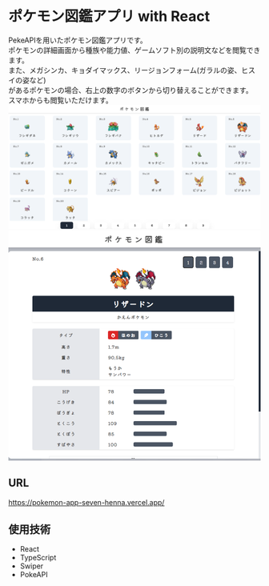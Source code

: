 # ポケモン図鑑アプリ with React
PekeAPIを用いたポケモン図鑑アプリです。<br>
ポケモンの詳細画面から種族や能力値、ゲームソフト別の説明文などを閲覧できます。<br>
また、メガシンカ、キョダイマックス、リージョンフォーム(ガラルの姿、ヒスイの姿など)<br>
があるポケモンの場合、右上の数字のボタンから切り替えることができます。<br>
スマホからも閲覧いただけます。<br>
![イメージ画像 1](appImage/appImage1.png)
![イメージ画像 2](appImage/appImage2.png)

## URL
https://pokemon-app-seven-henna.vercel.app/

## 使用技術
- React
- TypeScript
- Swiper
- PokeAPI

